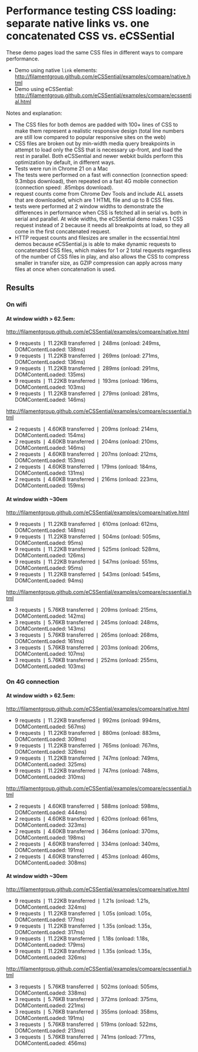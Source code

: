 # Performance testing CSS loading: separate native links vs. one concatenated CSS vs.  eCSSential

These demo pages load the same CSS files in different ways to compare performance.

- Demo using native `link` elements: http://filamentgroup.github.com/eCSSential/examples/compare/native.html
- Demo using eCSSential: http://filamentgroup.github.com/eCSSential/examples/compare/ecssential.html


Notes and explanation:
- The CSS files for both demos are padded with 100+ lines of CSS to make them represent a realistic responsive design (total line numbers are still low compared to popular responsive sites on the web)
- CSS files are broken out by min-width media query breakpoints in attempt to load only the CSS that is necessary up-front, and load the rest in parallel. Both eCSSential and newer webkit builds perform this optimization by default, in different ways.
- Tests were run in Chrome 21 on a Mac
- The tests were performed on a fast wifi connection (connection speed: 9.3mbps download), then repeated on a fast 4G mobile connection (connection speed: .85mbps download).
- request counts come from Chrome Dev Tools and include ALL assets that are downloaded, which are 1 HTML file and up to 8 CSS files.
- tests were performed at 2 window widths to demonstrate the differences in performance when CSS is fetched all in serial vs. both in serial and parallel. At wide widths, the eCSSential demo makes 1 CSS request instead of 2 because it needs all breakpoints at load, so they all come in the first concatenated request.
- HTTP request counts and filesizes are smaller in the ecssential.html demos because eCSSential.js is able to make dynamic requests to concatenated CSS files, which makes for 1 or 2 total requests regardless of the number of CSS files in play, and also allows the CSS to compress smaller in transfer size, as GZIP compression can apply across many files at once when concatenation is used.



## Results

### On wifi

#### At window width > 62.5em:

http://filamentgroup.github.com/eCSSential/examples/compare/native.html

- 9 requests  ❘  11.22KB transferred  ❘  248ms (onload: 249ms, DOMContentLoaded: 138ms)
- 9 requests  ❘  11.22KB transferred  ❘  269ms (onload: 271ms, DOMContentLoaded: 136ms)
- 9 requests  ❘  11.22KB transferred  ❘  289ms (onload: 291ms, DOMContentLoaded: 135ms)
- 9 requests  ❘  11.22KB transferred  ❘  193ms (onload: 196ms, DOMContentLoaded: 103ms)
- 9 requests  ❘  11.22KB transferred  ❘  279ms (onload: 281ms, DOMContentLoaded: 146ms)

http://filamentgroup.github.com/eCSSential/examples/compare/ecssential.html

- 2 requests  ❘  4.60KB transferred  ❘  209ms (onload: 214ms, DOMContentLoaded: 154ms)
- 2 requests  ❘  4.60KB transferred  ❘  204ms (onload: 210ms, DOMContentLoaded: 146ms)
- 2 requests  ❘  4.60KB transferred  ❘  207ms (onload: 212ms, DOMContentLoaded: 153ms)
- 2 requests  ❘  4.60KB transferred  ❘  179ms (onload: 184ms, DOMContentLoaded: 131ms)
- 2 requests  ❘  4.60KB transferred  ❘  216ms (onload: 223ms, DOMContentLoaded: 159ms)

#### At window width ~30em

http://filamentgroup.github.com/eCSSential/examples/compare/native.html

- 9 requests  ❘  11.22KB transferred  ❘  610ms (onload: 612ms, DOMContentLoaded: 148ms)
- 9 requests  ❘  11.22KB transferred  ❘  504ms (onload: 505ms, DOMContentLoaded: 95ms)
- 9 requests  ❘  11.22KB transferred  ❘  525ms (onload: 528ms, DOMContentLoaded: 126ms)
- 9 requests  ❘  11.22KB transferred  ❘  547ms (onload: 551ms, DOMContentLoaded: 95ms)
- 9 requests  ❘  11.22KB transferred  ❘  543ms (onload: 545ms, DOMContentLoaded: 94ms)

http://filamentgroup.github.com/eCSSential/examples/compare/ecssential.html

- 3 requests  ❘  5.76KB transferred  ❘  209ms (onload: 215ms, DOMContentLoaded: 142ms)
- 3 requests  ❘  5.76KB transferred  ❘  245ms (onload: 248ms, DOMContentLoaded: 143ms)
- 3 requests  ❘  5.76KB transferred  ❘  265ms (onload: 268ms, DOMContentLoaded: 161ms)
- 3 requests  ❘  5.76KB transferred  ❘  203ms (onload: 206ms, DOMContentLoaded: 107ms)
- 3 requests  ❘  5.76KB transferred  ❘  252ms (onload: 255ms, DOMContentLoaded: 103ms)


### On 4G connection 

#### At window width > 62.5em:

http://filamentgroup.github.com/eCSSential/examples/compare/native.html

- 9 requests  ❘  11.22KB transferred  ❘  992ms (onload: 994ms, DOMContentLoaded: 567ms)
- 9 requests  ❘  11.22KB transferred  ❘  880ms (onload: 883ms, DOMContentLoaded: 309ms)
- 9 requests  ❘  11.22KB transferred  ❘  765ms (onload: 767ms, DOMContentLoaded: 326ms)
- 9 requests  ❘  11.22KB transferred  ❘  747ms (onload: 749ms, DOMContentLoaded: 325ms)
- 9 requests  ❘  11.22KB transferred  ❘  747ms (onload: 748ms, DOMContentLoaded: 310ms)

http://filamentgroup.github.com/eCSSential/examples/compare/ecssential.html

- 2 requests  ❘  4.60KB transferred  ❘  588ms (onload: 598ms, DOMContentLoaded: 444ms)
- 2 requests  ❘  4.60KB transferred  ❘  620ms (onload: 661ms, DOMContentLoaded: 323ms)
- 2 requests  ❘  4.60KB transferred  ❘  364ms (onload: 370ms, DOMContentLoaded: 198ms)
- 2 requests  ❘  4.60KB transferred  ❘  334ms (onload: 340ms, DOMContentLoaded: 191ms)
- 2 requests  ❘  4.60KB transferred  ❘  453ms (onload: 460ms, DOMContentLoaded: 308ms)

#### At window width ~30em

http://filamentgroup.github.com/eCSSential/examples/compare/native.html

- 9 requests  ❘  11.22KB transferred  ❘  1.21s (onload: 1.21s, DOMContentLoaded: 324ms)
- 9 requests  ❘  11.22KB transferred  ❘  1.05s (onload: 1.05s, DOMContentLoaded: 177ms)
- 9 requests  ❘  11.22KB transferred  ❘  1.35s (onload: 1.35s, DOMContentLoaded: 317ms)
- 9 requests  ❘  11.22KB transferred  ❘  1.18s (onload: 1.18s, DOMContentLoaded: 179ms)
- 9 requests  ❘  11.22KB transferred  ❘  1.35s (onload: 1.35s, DOMContentLoaded: 326ms)

http://filamentgroup.github.com/eCSSential/examples/compare/ecssential.html

- 3 requests  ❘  5.76KB transferred  ❘  502ms (onload: 505ms, DOMContentLoaded: 338ms)
- 3 requests  ❘  5.76KB transferred  ❘  372ms (onload: 375ms, DOMContentLoaded: 221ms)
- 3 requests  ❘  5.76KB transferred  ❘  355ms (onload: 358ms, DOMContentLoaded: 191ms)
- 3 requests  ❘  5.76KB transferred  ❘  519ms (onload: 522ms, DOMContentLoaded: 213ms)
- 3 requests  ❘  5.76KB transferred  ❘  741ms (onload: 771ms, DOMContentLoaded: 456ms)



